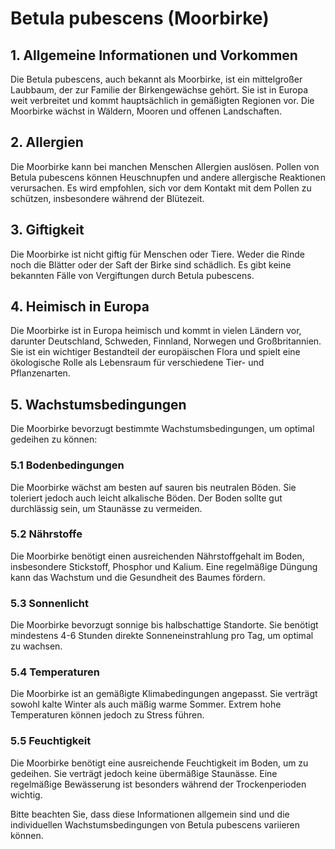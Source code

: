 # Betula pubescens (Moorbirke)

## 1. Allgemeine Informationen und Vorkommen
Die Betula pubescens, auch bekannt als Moorbirke, ist ein mittelgroßer Laubbaum, der zur Familie der Birkengewächse gehört. Sie ist in Europa weit verbreitet und kommt hauptsächlich in gemäßigten Regionen vor. Die Moorbirke wächst in Wäldern, Mooren und offenen Landschaften.

## 2. Allergien
Die Moorbirke kann bei manchen Menschen Allergien auslösen. Pollen von Betula pubescens können Heuschnupfen und andere allergische Reaktionen verursachen. Es wird empfohlen, sich vor dem Kontakt mit dem Pollen zu schützen, insbesondere während der Blütezeit.

## 3. Giftigkeit
Die Moorbirke ist nicht giftig für Menschen oder Tiere. Weder die Rinde noch die Blätter oder der Saft der Birke sind schädlich. Es gibt keine bekannten Fälle von Vergiftungen durch Betula pubescens.

## 4. Heimisch in Europa
Die Moorbirke ist in Europa heimisch und kommt in vielen Ländern vor, darunter Deutschland, Schweden, Finnland, Norwegen und Großbritannien. Sie ist ein wichtiger Bestandteil der europäischen Flora und spielt eine ökologische Rolle als Lebensraum für verschiedene Tier- und Pflanzenarten.

## 5. Wachstumsbedingungen
Die Moorbirke bevorzugt bestimmte Wachstumsbedingungen, um optimal gedeihen zu können:

### 5.1 Bodenbedingungen
Die Moorbirke wächst am besten auf sauren bis neutralen Böden. Sie toleriert jedoch auch leicht alkalische Böden. Der Boden sollte gut durchlässig sein, um Staunässe zu vermeiden.

### 5.2 Nährstoffe
Die Moorbirke benötigt einen ausreichenden Nährstoffgehalt im Boden, insbesondere Stickstoff, Phosphor und Kalium. Eine regelmäßige Düngung kann das Wachstum und die Gesundheit des Baumes fördern.

### 5.3 Sonnenlicht
Die Moorbirke bevorzugt sonnige bis halbschattige Standorte. Sie benötigt mindestens 4-6 Stunden direkte Sonneneinstrahlung pro Tag, um optimal zu wachsen.

### 5.4 Temperaturen
Die Moorbirke ist an gemäßigte Klimabedingungen angepasst. Sie verträgt sowohl kalte Winter als auch mäßig warme Sommer. Extrem hohe Temperaturen können jedoch zu Stress führen.

### 5.5 Feuchtigkeit
Die Moorbirke benötigt eine ausreichende Feuchtigkeit im Boden, um zu gedeihen. Sie verträgt jedoch keine übermäßige Staunässe. Eine regelmäßige Bewässerung ist besonders während der Trockenperioden wichtig.

Bitte beachten Sie, dass diese Informationen allgemein sind und die individuellen Wachstumsbedingungen von Betula pubescens variieren können.
